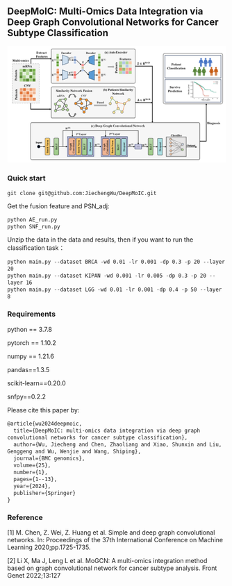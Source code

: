 ## DeepMoIC: Multi-Omics Data Integration via Deep Graph Convolutional Networks for Cancer Subtype Classification

![framework](./Framework.png)

### Quick start

```
git clone git@github.com:JiechengWu/DeepMoIC.git
```

Get the fusion feature and PSN_adj:
```
python AE_run.py
python SNF_run.py
```

Unzip the data in the data and results, then if you want to run the classification task：
```
python main.py --dataset BRCA -wd 0.01 -lr 0.001 -dp 0.3 -p 20 --layer 20
python main.py --dataset KIPAN -wd 0.001 -lr 0.005 -dp 0.3 -p 20 --layer 16
python main.py --dataset LGG -wd 0.01 -lr 0.001 -dp 0.4 -p 50 --layer 8
```


### Requirements

python == 3.7.8

pytorch == 1.10.2

numpy == 1.21.6

pandas==1.3.5

scikit-learn==0.20.0

snfpy==0.2.2

Please cite this paper by:
```
@article{wu2024deepmoic,
  title={DeepMoIC: multi-omics data integration via deep graph convolutional networks for cancer subtype classification},
  author={Wu, Jiecheng and Chen, Zhaoliang and Xiao, Shunxin and Liu, Genggeng and Wu, Wenjie and Wang, Shiping},
  journal={BMC genomics},
  volume={25},
  number={1},
  pages={1--13},
  year={2024},
  publisher={Springer}
}
```

### Reference

[1] M. Chen, Z. Wei, Z. Huang et al. Simple and deep graph convolutional networks. In: Proceedings of the 37th International Conference on Machine Learning 2020;pp.1725-1735.

[2] Li X, Ma J, Leng L et al. MoGCN: A multi-omics integration method based on graph convolutional network for cancer subtype analysis. Front Genet 2022;13:127

